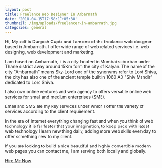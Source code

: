 ```yaml
---
layout: post
title: Freelance Web Designer In Ambarnath
date: '2018-04-15T17:58:17+05:30'
thumbnail: /img/uploads/freelancer-in-ambarnath.jpg
categories: general
---
```

Hi, My self is Durgesh Gupta and I am one of the freelance web designer based in Ambarnath. I offer wide range of web related services i.e. web designing, web development and marketing.



I am based on Ambarnath, it is a city located in Mumbai suburban under Thane district away around 15Km form the city of Kalyan. The name of the city "Ambarnath" means Sky-Lord one of the synonyms refer to Lord Shiva, the city has also one of the ancient temple built in 1060 AD "Shiv Mandir" dedicated to Lord Shiva.



I also own online ventures and web agency to offers versatile online web services for small and medium enterprises (SME).



Email and SMS are my key services under which I offer the variety of services according to the client requirement.



In the era of Internet everything changing fast and when you think of web technology it is far faster that your imagination, to keep pace with latest web technology I learn new thing daily, adding more web skills everyday to offer something new to my client.



If you are looking to build a nice beautiful and highly convertible modern web pages you can contact me, I am serving both locally and globally.



[Hire Me Now](https://durgeshgupta.com)
